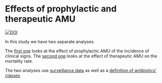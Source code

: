 # Effects of prophylactic and therapeutic AMU

[![DOI](https://zenodo.org/badge/178162348.svg)](https://zenodo.org/badge/latestdoi/178162348)

In this study we have two separate analyses.

The [first one](https://viparc.github.io/prophylactic/prophylactic.html) looks
at the effect of prophylactic AMU of the incidence of clinical signs. The
[second one](https://viparc.github.io/prophylactic/therapeutic.html) looks at
the effect of therapeutic AMU on the mortality rate.

The two analyses use
[surveillance data](https://raw.githubusercontent.com/viparc/prophylactic/master/data/viparc_qualitative.csv) as well as a
[definition of antibiotics' classes](https://raw.githubusercontent.com/viparc/clires_data/master/data/antimicrobial_classes.csv)
